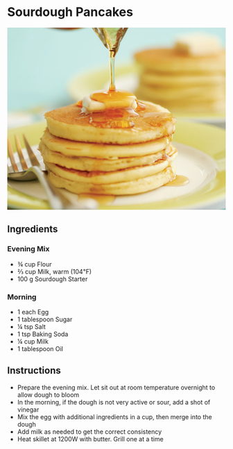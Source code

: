 # Sourdough Pancakes

![Pancakes](img/Pancakes.jpg)

## Ingredients

### Evening Mix

- ¾ cup Flour
- ⅔ cup Milk, warm (104℉)
- 100 g Sourdough Starter

### Morning

- 1 each Egg
- 1 tablespoon Sugar
- ¼ tsp Salt
- 1 tsp Baking Soda
- ¼ cup Milk
- 1 tablespoon Oil 

## Instructions

- Prepare the evening mix. Let sit out at room temperature overnight to allow dough to bloom
- In the morning, if the dough is not very active or sour, add a shot of vinegar
- Mix the egg with additional ingredients in a cup, then merge into the dough
- Add milk as needed to get the correct consistency 
- Heat skillet at 1200W with butter. Grill one at a time

<!--
## Notes

> 20231005: Super bubbly mix. Remove baking powder. Last addition of milk can be reduced or eliminated if the sourdough is very active.
>
> 20230726: Success. Very good taste and texture.
> -->